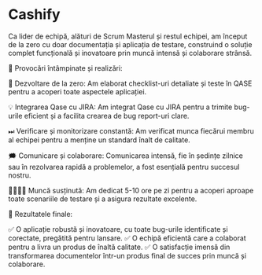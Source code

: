 # Cashify
Ca lider de echipă, alături de Scrum Masterul și restul echipei, am început de la zero cu doar documentația și aplicația de testare, construind o soluție complet funcțională și inovatoare prin muncă intensă și colaborare strânsă.

🚀 Provocări întâmpinate și realizări:

📖 Dezvoltare de la zero: Am elaborat checklist-uri detaliate și teste în QASE pentru a acoperi toate aspectele aplicației.

💡 Integrarea Qase cu JIRA: Am integrat Qase cu JIRA pentru a trimite bug-urile eficient și a facilita crearea de bug report-uri clare.

⏭ Verificare și monitorizare constantă: Am verificat munca fiecărui membru al echipei pentru a menține un standard înalt de calitate.

🗯 Comunicare și colaborare: Comunicarea intensă, fie în ședințe zilnice sau în rezolvarea rapidă a problemelor, a fost esențială pentru succesul nostru.

👨‍💻👩‍💻 Muncă susținută: Am dedicat 5-10 ore pe zi pentru a acoperi aproape toate scenariile de testare și a asigura rezultate excelente.

🌟 Rezultatele finale:

✅ O aplicație robustă și inovatoare, cu toate bug-urile identificate și corectate, pregătită pentru lansare. 
✅ O echipă eficientă care a colaborat pentru a livra un produs de înaltă calitate. 
✅ O satisfacție imensă din transformarea documentelor într-un produs final de succes prin muncă și colaborare.
